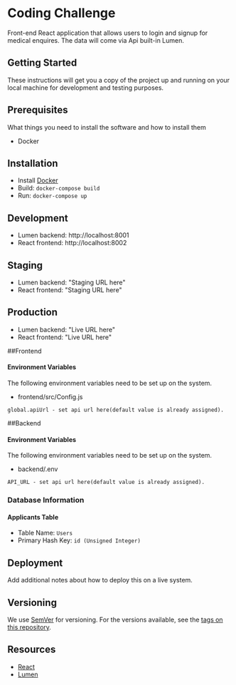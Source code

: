 # Coding Challenge

Front-end React application that allows users to login and signup for medical enquires. The data will come via Api built-in Lumen. 

## Getting Started

These instructions will get you a copy of the project up and running on your local machine for development and testing purposes.

## Prerequisites

What things you need to install the software and how to install them
- Docker

## Installation

* Install [Docker](https://docs.docker.com/get-started/)
* Build: `docker-compose build`
* Run: `docker-compose up`

## Development
* Lumen backend: http://localhost:8001
* React frontend: http://localhost:8002

## Staging
* Lumen backend: "Staging URL here"
* React frontend: "Staging URL here"

## Production
* Lumen backend: "Live URL here"
* React frontend: "Live URL here"


##Frontend

#### Environment Variables 

The following environment variables need to be set up on the system.

- frontend/src/Config.js
```
global.apiUrl - set api url here(default value is already assigned).
```

##Backend

#### Environment Variables 

The following environment variables need to be set up on the system.

- backend/.env
```
API_URL - set api url here(default value is already assigned).
```

### Database Information

#### Applicants Table

- Table Name: `Users`
- Primary Hash Key: `id (Unsigned Integer)`

## Deployment

Add additional notes about how to deploy this on a live system.

## Versioning

We use [SemVer](http://semver.org/) for versioning. For the versions available, see the [tags on this repository](https://github.com/your/project/tags).

## Resources

* [React](https://reactjs.org/)
* [Lumen](https://lumen.laravel.com/)